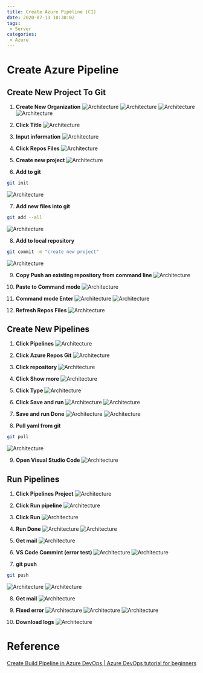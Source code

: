 ```yaml
---
title: Create Azure Pipeline (CI)
date: 2020-07-13 10:30:02
tags: 
 - Server
categories: 
 - Azure
---
```


# Create Azure Pipeline

## Create New Project To Git

1. **Create New Organization**
![Architecture](1.png)
![Architecture](2.png)
![Architecture](3.png)
![Architecture](4.png)

2. **Click Title**
![Architecture](5.png)

3. **Input information**
![Architecture](6.png)

4. **Click Repos Files**
![Architecture](7.png)

5. **Create new project**
![Architecture](8.png)

6. **Add to git**
~~~ bash
git init
~~~
![Architecture](9.png)

7. **Add new files into git**
~~~ bash
git add --all
~~~
![Architecture](10.png)

8. **Add to local repository**
~~~ bash
git commit -m "create new project"
~~~
![Architecture](11.png)

9. **Copy Push an existing repository from command line**
![Architecture](12.png)

10. **Paste to Command mode**
![Architecture](13.png)

11. **Command mode Enter**
![Architecture](14.png)
![Architecture](15.png)

12. **Refresh Repos Files**
![Architecture](16.png)

## Create New Pipelines
1. **Click Pipelines**
![Architecture](17.png)

2. **Click Azure Repos Git**
![Architecture](18.png)

3. **Click repository**
![Architecture](19.png)

4. **Click Show more**
![Architecture](20.png)

5. **Click Type**
![Architecture](21.png)

6. **Click Save and run**
![Architecture](22.png)
![Architecture](23.png)

7. **Save and run Done**
![Architecture](24.png)
![Architecture](25.png)

8. **Pull yaml from git**
~~~ bash
git pull
~~~
![Architecture](26.png)

9. **Open Visual Studio Code**
![Architecture](27.png)

## Run Pipelines
1. **Click Pipelines Project**
![Architecture](28.png)

2. **Click Run pipeline**
![Architecture](29.png)

3. **Click Run**
![Architecture](30.png)

4. **Run Done**
![Architecture](31.png)
![Architecture](32.png)

5. **Get mail**
![Architecture](33.png)

6. **VS Code Commint (error test)**
![Architecture](34.png)
![Architecture](35.png)

7. **git push**
~~~ bash
git push
~~~
![Architecture](36.png)
![Architecture](37.png)

8. **Get mail**
![Architecture](38.png)

9. **Fixed error**
![Architecture](39.png)
![Architecture](40.png)
![Architecture](41.png)

10. **Download logs**
![Architecture](42.png)

# Reference
[Create Build Pipeline in Azure DevOps | Azure DevOps tutorial for beginners](https://youtu.be/2CZVIxRF22c?list=PLaFzfwmPR7_Ifxq-udm66fhReFeGOe2x_)